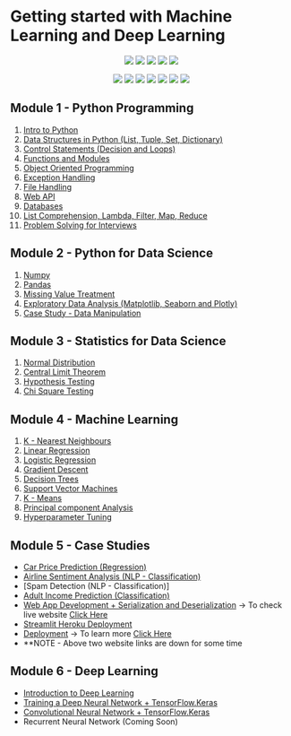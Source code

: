 # Getting started with Machine Learning and Deep Learning

<div align="center">

<a href="https://github.com/bansalkanav/Machine_Learning_and_Deep_Learning"><img src="https://badges.frapsoft.com/os/v1/open-source.svg?v=103"></a>
<a href="https://github.com/bansalkanav/Machine_Learning_and_Deep_Learning"><img src="https://img.shields.io/badge/Built%20by-developers%20%3C%2F%3E-0059b3"></a>
<a href="https://github.com/bansalkanav/Machine_Learning_and_Deep_Learning"><img src="https://img.shields.io/static/v1.svg?label=Contributions&message=Welcome&color=yellow"></a>
<a href="https://github.com/bansalkanav/"><img src="https://img.shields.io/badge/Maintained%3F-yes-brightgreen.svg?v=103"></a>
<a href="https://github.com/bansalkanav/Machine_Learning_and_Deep_Learning/blob/master/LICENSE"><img src="https://img.shields.io/badge/license-GPL-blue.svg?v=103"></a>

<a href="https://github.com/bansalkanav/Machine_Learning_and_Deep_Learning/graphs/contributors"><img src="https://img.shields.io/github/contributors/bansalkanav/Machine_Learning_and_Deep_Learning?color=brightgreen"></a>
<a href="https://github.com/bansalkanav/Machine_Learning_and_Deep_Learning/stargazers"><img src="https://img.shields.io/github/stars/bansalkanav/Machine_Learning_and_Deep_Learning?color=0059b3"></a>
<a href="https://github.com/bansalkanav/Machine_Learning_and_Deep_Learning/network/members"><img src="https://img.shields.io/github/forks/bansalkanav/Machine_Learning_and_Deep_Learning?color=yellow"></a>
<a href="https://github.com/bansalkanav/Machine_Learning_and_Deep_Learning/issues"><img src="https://img.shields.io/github/issues/bansalkanav/Machine_Learning_and_Deep_Learning?color=0059b3"></a>
<a href="https://github.com/bansalkanav/Machine_Learning_and_Deep_Learning/issues?q=is%3Aissue+is%3Aclosed"><img src="https://img.shields.io/github/issues-closed-raw/bansalkanav/Machine_Learning_and_Deep_Learning?color=yellow"></a>
<a href="https://github.com/bansalkanav/Machine_Learning_and_Deep_Learning/pulls"><img src="https://img.shields.io/github/issues-pr/bansalkanav/Machine_Learning_and_Deep_Learning?color=brightgreen"></a>
<a href="https://github.com/bansalkanav/Machine_Learning_and_Deep_Learning/pulls?q=is%3Apr+is%3Aclosed"><img src="https://img.shields.io/github/issues-pr-closed-raw/bansalkanav/Machine_Learning_and_Deep_Learning?color=0059b3"></a> 
</div>

## Module 1 - Python Programming
  1. [Intro to Python](https://github.com/bansalkanav/Machine_Learning_and_Deep_Learning/tree/master/Module%201%20-%20Python%20Programming/01.%20Intro%20to%20Python)
  2. [Data Structures in Python (List, Tuple, Set, Dictionary)](https://github.com/bansalkanav/Machine_Learning_and_Deep_Learning/tree/master/Module%201%20-%20Python%20Programming/02.%20Data%20Structures)
  3. [Control Statements (Decision and Loops)](https://github.com/bansalkanav/Machine_Learning_and_Deep_Learning/tree/master/Module%201%20-%20Python%20Programming/03.%20Control%20Statements)
  4. [Functions and Modules](https://github.com/bansalkanav/Machine_Learning_and_Deep_Learning/tree/master/Module%201%20-%20Python%20Programming/04.%20Functions%20and%20Modules)
  5. [Object Oriented Programming](https://github.com/bansalkanav/Machine_Learning_and_Deep_Learning/tree/master/Module%201%20-%20Python%20Programming/05.%20Object%20Oriented%20Programming)
  6. [Exception Handling](https://github.com/bansalkanav/Machine_Learning_and_Deep_Learning/tree/master/Module%201%20-%20Python%20Programming/06.%20Exception%20Handling)
  7. [File Handling](https://github.com/bansalkanav/Machine_Learning_and_Deep_Learning/tree/master/Module%201%20-%20Python%20Programming/07.%20File%20Handling)
  8. [Web API](https://github.com/bansalkanav/Machine_Learning_and_Deep_Learning/tree/master/Module%201%20-%20Python%20Programming/08.%20Web%20API)
  9. [Databases](https://github.com/bansalkanav/Machine_Learning_and_Deep_Learning/tree/master/Module%201%20-%20Python%20Programming/09.%20Databases)
  10. [List Comprehension, Lambda, Filter, Map, Reduce](https://github.com/bansalkanav/Machine_Learning_and_Deep_Learning/tree/master/Module%201%20-%20Python%20Programming/10.%20Adv%20Topics%20(List%20Comprehension%2C%20Lambda%2C%20Filter%2C%20Map%20and%20Reduce))
  11. [Problem Solving for Interviews](https://github.com/bansalkanav/Machine_Learning_and_Deep_Learning/tree/master/Module%201%20-%20Python%20Programming/11.%20Problem%20Solving%20for%20Interviews)
 
## Module 2 - Python for Data Science
  1. [Numpy](https://github.com/bansalkanav/Machine_Learning_and_Deep_Learning/tree/master/Module%202%20-%20Python%20for%20Data%20Science/1.%20Numpy)
  2. [Pandas](https://github.com/bansalkanav/Machine_Learning_and_Deep_Learning/tree/master/Module%202%20-%20Python%20for%20Data%20Science/2.%20Pandas)
  3. [Missing Value Treatment](https://github.com/bansalkanav/Machine_Learning_and_Deep_Learning/tree/master/Module%202%20-%20Python%20for%20Data%20Science/3.%20Missing%20Value%20Treatment)
  4. [Exploratory Data Analysis (Matplotlib, Seaborn and Plotly)](https://github.com/bansalkanav/Machine_Learning_and_Deep_Learning/tree/master/Module%202%20-%20Python%20for%20Data%20Science/4.%20EDA)
  5. [Case Study - Data Manipulation](https://github.com/bansalkanav/Machine_Learning_and_Deep_Learning/tree/master/Module%202%20-%20Python%20for%20Data%20Science/5.%20Pandas%20Adv%20Manipulation)
  
## Module 3 - Statistics for Data Science
  1. [Normal Distribution](https://github.com/bansalkanav/Machine_Learning_and_Deep_Learning/tree/master/Module%203%20-%20Statistics%20for%20Data%20Science/1.%20Normal%20Distributions)
  2. [Central Limit Theorem](https://github.com/bansalkanav/Machine_Learning_and_Deep_Learning/tree/master/Module%203%20-%20Statistics%20for%20Data%20Science/2.%20Central%20Limit%20Theorem)
  3. [Hypothesis Testing](https://github.com/bansalkanav/Machine_Learning_and_Deep_Learning/tree/master/Module%203%20-%20Statistics%20for%20Data%20Science/3.%20Hypothesis%20Testing)
  4. [Chi Square Testing](https://github.com/bansalkanav/Machine_Learning_and_Deep_Learning/tree/master/Module%203%20-%20Statistics%20for%20Data%20Science/4.%20Chi%20Square%20Test)
  
## Module 4 - Machine Learning
  1. [K - Nearest Neighbours](https://github.com/bansalkanav/PYTHON_ML_DS/tree/master/9.%20K%20-%20NN)
  2. [Linear Regression](https://github.com/bansalkanav/PYTHON_ML_DS/tree/master/10.%20Linear%20Regression)
  3. [Logistic Regression](https://github.com/bansalkanav/PYTHON_ML_DS/tree/master/11.%20Logistic%20Regression)
  4. [Gradient Descent](https://github.com/bansalkanav/PYTHON_ML_DS/tree/master/12.%20Gradient%20Descent)
  5. [Decision Trees](https://github.com/bansalkanav/PYTHON_ML_DS/tree/master/13.%20Decision%20Trees)
  6. [Support Vector Machines](https://github.com/bansalkanav/PYTHON_ML_DS/tree/master/14.%20Support%20Vector%20Machines)
  7. [K - Means](https://github.com/bansalkanav/PYTHON_ML_DS/tree/master/15.%20K%20Means)
  8. [Principal component Analysis](https://github.com/bansalkanav/PYTHON_ML_DS/tree/master/16.%20PCA)
  9. [Hyperparameter Tuning](https://github.com/bansalkanav/Machine_Learning_and_Deep_Learning/tree/master/14.1.%20Hyperparameter%20Tuning)
  
## Module 5 - Case Studies
  - [Car Price Prediction (Regression)](https://github.com/bansalkanav/PYTHON_ML_DS/tree/master/Case%20Studies/1.%20Car%20Price%20Prediction)
  - [Airline Sentiment Analysis (NLP - Classification)](https://github.com/bansalkanav/PYTHON_ML_DS/tree/master/Case%20Studies/2.%20Airline%20Sentiment%20Analyser)
  - [Spam Detection (NLP - Classification)]
  - [Adult Income Prediction (Classification)](https://github.com/bansalkanav/PYTHON_ML_DS/tree/master/Case%20Studies/3.%20Adult%20Income%20Prediction)
  - [Web App Development + Serialization and Deserialization](https://github.com/bansalkanav/PYTHON_ML_DS/tree/master/Case%20Studies/4.%20web_app) -> To check live website [Click Here](http://18.217.168.12:8501/)
  - [Streamlit Heroku Deployment](https://github.com/bansalkanav/Machine_Learning_and_Deep_Learning/tree/master/Case%20Studies/6.%20Streamlit%20Heroku%20Deployment)
  - [Deployment](http://18.217.168.12:8502/) -> To learn more [Click Here](http://18.217.168.12:8502/)
  - **NOTE - Above two website links are down for some time

## Module 6 - Deep Learning
  - [Introduction to Deep Learning](https://github.com/bansalkanav/PYTHON_ML_DS/tree/master/17.%20Introduction%20to%20Deep%20Learning)
  - [Training a Deep Neural Network + TensorFlow.Keras](https://github.com/bansalkanav/PYTHON_ML_DS/tree/master/18.%20Training%20Deep%20Neural%20Network)
  - [Convolutional Neural Network + TensorFlow.Keras](https://github.com/bansalkanav/PYTHON_ML_DS/tree/master/19.%20Convolutional%20Neural%20Network)
  - Recurrent Neural Network (Coming Soon)
  
  
  
